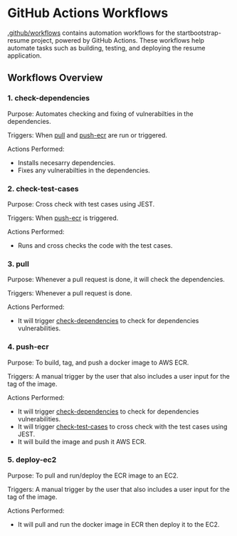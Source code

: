 # GitHub Actions Workflows

[.github/workflows](https://github.com/iorikaze/startbootstrap-resume/tree/master/.github/workflows) contains automation workflows for the startbootstrap-resume project, powered by GitHub Actions. These workflows help automate tasks such as building, testing, and deploying the resume application.

## Workflows Overview

### 1. check-dependencies

Purpose: Automates checking and fixing of vulnerabilties in the dependencies.

Triggers:
When [pull](https://github.com/iorikaze/startbootstrap-resume/blob/master/.github/workflows/pull.yaml) and [push-ecr](https://github.com/iorikaze/startbootstrap-resume/blob/master/.github/workflows/push-ecr.yaml) are run or triggered.

Actions Performed:
- Installs necesarry dependencies.
- Fixes any vulnerabilties in the dependencies.

### 2. check-test-cases

Purpose: Cross check with test cases using JEST.

Triggers:
When [push-ecr](https://github.com/iorikaze/startbootstrap-resume/blob/master/.github/workflows/push-ecr.yaml) is triggered.

Actions Performed:
- Runs and cross checks the code with the test cases.

### 3. pull

Purpose: Whenever a pull request is done, it will check the dependencies.

Triggers:
Whenever a pull request is done.

Actions Performed:
- It will trigger [check-dependencies](https://github.com/iorikaze/startbootstrap-resume/blob/master/.github/workflows/check-dependencies.yaml) to check for dependencies vulnerabilities.

### 4. push-ecr

Purpose: To build, tag, and push a docker image to AWS ECR.

Triggers:
A manual trigger by the user that also includes a user input for the tag of the image.

Actions Performed:
- It will trigger [check-dependencies](https://github.com/iorikaze/startbootstrap-resume/blob/master/.github/workflows/check-dependencies.yaml) to check for dependencies vulnerabilities.
- It will trigger [check-test-cases](https://github.com/iorikaze/startbootstrap-resume/blob/master/.github/workflows/check-test-cases.yaml) to cross check with the test cases using JEST.
- It will build the image and push it AWS ECR.

### 5. deploy-ec2

Purpose: To pull and run/deploy the ECR image to an EC2.

Triggers:
A manual trigger by the user that also includes a user input for the tag of the image.

Actions Performed:
- It will pull and run the docker image in ECR then deploy it to the EC2.


